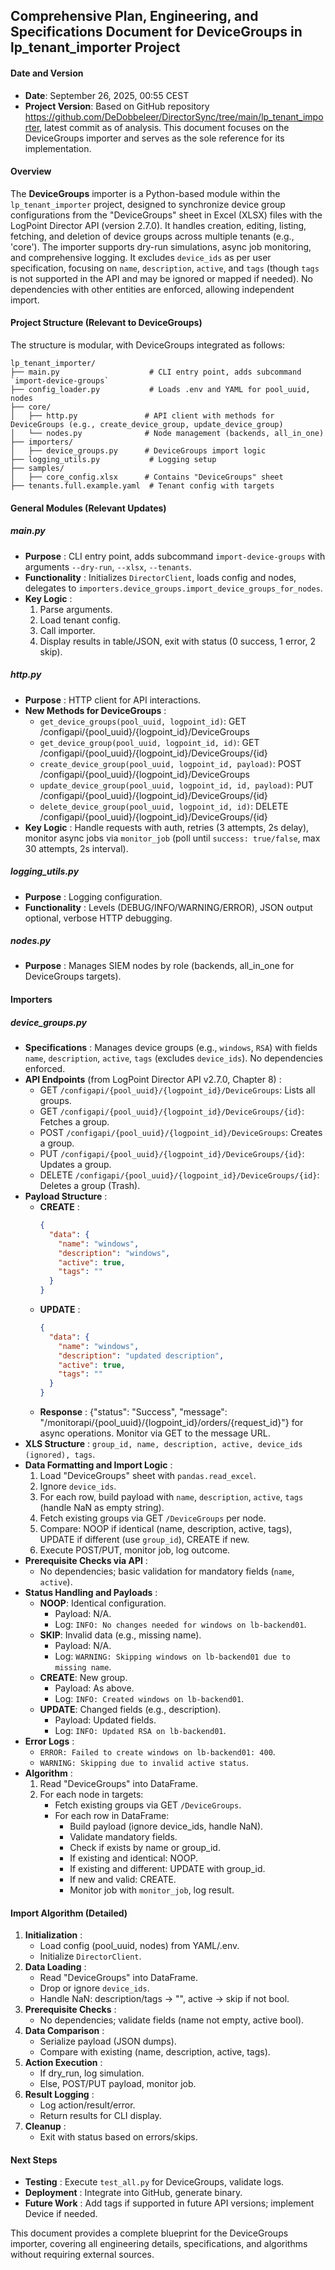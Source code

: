 ## Comprehensive Plan, Engineering, and Specifications Document for DeviceGroups in lp_tenant_importer Project

#### Date and Version
- **Date**: September 26, 2025, 00:55 CEST
- **Project Version**: Based on GitHub repository https://github.com/DeDobbeleer/DirectorSync/tree/main/lp_tenant_importer, latest commit as of analysis. This document focuses on the DeviceGroups importer and serves as the sole reference for its implementation.

#### Overview
The **DeviceGroups** importer is a Python-based module within the `lp_tenant_importer` project, designed to synchronize device group configurations from the "DeviceGroups" sheet in Excel (XLSX) files with the LogPoint Director API (version 2.7.0). It handles creation, editing, listing, fetching, and deletion of device groups across multiple tenants (e.g., 'core'). The importer supports dry-run simulations, async job monitoring, and comprehensive logging. It excludes `device_ids` as per user specification, focusing on `name`, `description`, `active`, and `tags` (though `tags` is not supported in the API and may be ignored or mapped if needed). No dependencies with other entities are enforced, allowing independent import.

#### Project Structure (Relevant to DeviceGroups)
The structure is modular, with DeviceGroups integrated as follows:
```
lp_tenant_importer/
├── main.py                    # CLI entry point, adds subcommand `import-device-groups`
├── config_loader.py           # Loads .env and YAML for pool_uuid, nodes
├── core/
│   ├── http.py               # API client with methods for DeviceGroups (e.g., create_device_group, update_device_group)
│   └── nodes.py              # Node management (backends, all_in_one)
├── importers/
│   ├── device_groups.py      # DeviceGroups import logic
├── logging_utils.py           # Logging setup
├── samples/
│   ├── core_config.xlsx      # Contains "DeviceGroups" sheet
├── tenants.full.example.yaml  # Tenant config with targets
```

#### General Modules (Relevant Updates)
##### main.py
- **Purpose** : CLI entry point, adds subcommand `import-device-groups` with arguments `--dry-run`, `--xlsx`, `--tenants`.
- **Functionality** : Initializes `DirectorClient`, loads config and nodes, delegates to `importers.device_groups.import_device_groups_for_nodes`.
- **Key Logic** :
  1. Parse arguments.
  2. Load tenant config.
  3. Call importer.
  4. Display results in table/JSON, exit with status (0 success, 1 error, 2 skip).

##### http.py
- **Purpose** : HTTP client for API interactions.
- **New Methods for DeviceGroups** :
  - `get_device_groups(pool_uuid, logpoint_id)`: GET /configapi/{pool_uuid}/{logpoint_id}/DeviceGroups
  - `get_device_group(pool_uuid, logpoint_id, id)`: GET /configapi/{pool_uuid}/{logpoint_id}/DeviceGroups/{id}
  - `create_device_group(pool_uuid, logpoint_id, payload)`: POST /configapi/{pool_uuid}/{logpoint_id}/DeviceGroups
  - `update_device_group(pool_uuid, logpoint_id, id, payload)`: PUT /configapi/{pool_uuid}/{logpoint_id}/DeviceGroups/{id}
  - `delete_device_group(pool_uuid, logpoint_id, id)`: DELETE /configapi/{pool_uuid}/{logpoint_id}/DeviceGroups/{id}
- **Key Logic** : Handle requests with auth, retries (3 attempts, 2s delay), monitor async jobs via `monitor_job` (poll until `success: true/false`, max 30 attempts, 2s interval).

##### logging_utils.py
- **Purpose** : Logging configuration.
- **Functionality** : Levels (DEBUG/INFO/WARNING/ERROR), JSON output optional, verbose HTTP debugging.

##### nodes.py
- **Purpose** : Manages SIEM nodes by role (backends, all_in_one for DeviceGroups targets).

#### Importers
##### device_groups.py
- **Specifications** : Manages device groups (e.g., `windows`, `RSA`) with fields `name`, `description`, `active`, `tags` (excludes `device_ids`). No dependencies enforced.
- **API Endpoints** (from LogPoint Director API v2.7.0, Chapter 8) :
  - GET `/configapi/{pool_uuid}/{logpoint_id}/DeviceGroups`: Lists all groups.
  - GET `/configapi/{pool_uuid}/{logpoint_id}/DeviceGroups/{id}`: Fetches a group.
  - POST `/configapi/{pool_uuid}/{logpoint_id}/DeviceGroups`: Creates a group.
  - PUT `/configapi/{pool_uuid}/{logpoint_id}/DeviceGroups/{id}`: Updates a group.
  - DELETE `/configapi/{pool_uuid}/{logpoint_id}/DeviceGroups/{id}`: Deletes a group (Trash).
- **Payload Structure** :
  - **CREATE** :
    ```json
    {
      "data": {
        "name": "windows",
        "description": "windows",
        "active": true,
        "tags": ""
      }
    }
    ```
  - **UPDATE** :
    ```json
    {
      "data": {
        "name": "windows",
        "description": "updated description",
        "active": true,
        "tags": ""
      }
    }
    ```
  - **Response** : {"status": "Success", "message": "/monitorapi/{pool_uuid}/{logpoint_id}/orders/{request_id}"} for async operations. Monitor via GET to the message URL.
- **XLS Structure** : `group_id, name, description, active, device_ids (ignored), tags`.
- **Data Formatting and Import Logic** :
  1. Load "DeviceGroups" sheet with `pandas.read_excel`.
  2. Ignore `device_ids`.
  3. For each row, build payload with `name`, `description`, `active`, `tags` (handle NaN as empty string).
  4. Fetch existing groups via GET `/DeviceGroups` per node.
  5. Compare: NOOP if identical (name, description, active, tags), UPDATE if different (use `group_id`), CREATE if new.
  6. Execute POST/PUT, monitor job, log outcome.
- **Prerequisite Checks via API** :
  - No dependencies; basic validation for mandatory fields (`name`, `active`).
- **Status Handling and Payloads** :
  - **NOOP**: Identical configuration.
    - Payload: N/A.
    - Log: `INFO: No changes needed for windows on lb-backend01`.
  - **SKIP**: Invalid data (e.g., missing name).
    - Payload: N/A.
    - Log: `WARNING: Skipping windows on lb-backend01 due to missing name`.
  - **CREATE**: New group.
    - Payload: As above.
    - Log: `INFO: Created windows on lb-backend01`.
  - **UPDATE**: Changed fields (e.g., description).
    - Payload: Updated fields.
    - Log: `INFO: Updated RSA on lb-backend01`.
- **Error Logs** :
  - `ERROR: Failed to create windows on lb-backend01: 400`.
  - `WARNING: Skipping due to invalid active status`.
- **Algorithm** :
  1. Read "DeviceGroups" into DataFrame.
  2. For each node in targets:
     - Fetch existing groups via GET `/DeviceGroups`.
     - For each row in DataFrame:
       - Build payload (ignore device_ids, handle NaN).
       - Validate mandatory fields.
       - Check if exists by name or group_id.
       - If existing and identical: NOOP.
       - If existing and different: UPDATE with group_id.
       - If new and valid: CREATE.
       - Monitor job with `monitor_job`, log result.

#### Import Algorithm (Detailed)
1. **Initialization** :
   - Load config (pool_uuid, nodes) from YAML/.env.
   - Initialize `DirectorClient`.
2. **Data Loading** :
   - Read "DeviceGroups" into DataFrame.
   - Drop or ignore `device_ids`.
   - Handle NaN: description/tags → "", active → skip if not bool.
3. **Prerequisite Checks** :
   - No dependencies; validate fields (name not empty, active bool).
4. **Data Comparison** :
   - Serialize payload (JSON dumps).
   - Compare with existing (name, description, active, tags).
5. **Action Execution** :
   - If dry_run, log simulation.
   - Else, POST/PUT payload, monitor job.
6. **Result Logging** :
   - Log action/result/error.
   - Return results for CLI display.
7. **Cleanup** :
   - Exit with status based on errors/skips.

#### Next Steps
- **Testing** : Execute `test_all.py` for DeviceGroups, validate logs.
- **Deployment** : Integrate into GitHub, generate binary.
- **Future Work** : Add tags if supported in future API versions; implement Device if needed.

This document provides a complete blueprint for the DeviceGroups importer, covering all engineering details, specifications, and algorithms without requiring external sources.